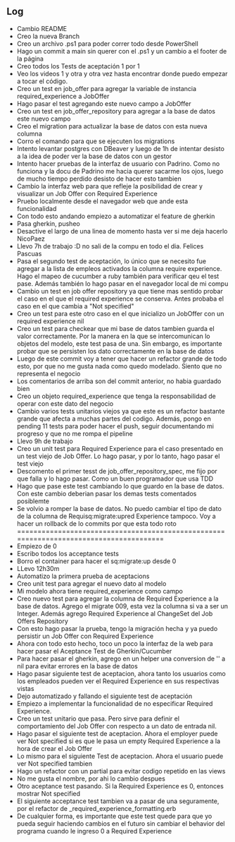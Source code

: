 ## Log

- Cambio README
- Creo la nueva Branch
- Creo un archivo .ps1 para poder correr todo desde PowerShell
- Hago un commit a main sin querer con el .ps1 y un cambio a el footer de la página
- Creo todos los Tests de aceptación 1 por 1
- Veo los videos 1 y otra y otra vez hasta encontrar donde puedo empezar a tocar el código.
- Creo un test en job_offer para agregar la variable de instancia required_experience a JobOffer
- Hago pasar el test agregando este nuevo campo a JobOffer
- Creo un test en job_offer_repository para agregar a la base de datos este nuevo campo
- Creo el migration para actualizar la base de datos con esta nueva columna
- Corro el comando para que se ejecuten los migrations
- Intento levantar postgres con DBeaver y luego de 1h de intentar desisto a la idea de poder ver la base de datos con un gestor
- Intento hacer pruebas de la interfaz de usuario con Padrino. Como no funciona y la docu de Padrino me hacia querer sacarme los ojos, luego de mucho tiempo perdido desisto de hacer esto tambien 
- Cambio la interfaz web para que refleje la posibilidad de crear y visualizar un Job Offer con Required Experience
- Pruebo localmente desde el navegador web que ande esta funcionalidad
- Con todo esto andando empiezo a automatizar el feature de gherkin
- Pasa gherkin, pusheo
- Desactive el largo de una linea de momento hasta ver si me deja hacerlo NicoPaez
- Llevo 7h de trabajo :D no sali de la compu en todo el dia. Felices Pascuas
- Pasa el segundo test de aceptación, lo único que se necesito fue agregar a la lista de empleos activados la columna require experience. Hago el mapeo de cucumber a ruby también para verificar qeu el test pase. Además también lo hago pasar en el navegador local de mi compu
- Cambio un test en job offer repository ya que tiene mas sentido probar el caso en el que el required experience se conserva. Antes probaba el caso en el que cambia a "Not specified"
- Creo un test para este otro caso en el que inicializo un JobOffer con un required experience nil
- Creo un test para checkear que mi base de datos tambien guarda el valor correctamente. Por la manera en la que se intercomunican lo objetos del modelo, este test pasa de una. Sin embargo, es importante probar que se persisten los dato correctamente en la base de datos
- Luego de este commit voy a tener que hacer un refactor grande de todo esto, por que no me gusta nada como quedo modelado. Siento que no representa el negocio
- Los comentarios de arriba son del commit anterior, no habia guardado bien
- Creo un objeto required_experience que tenga la responsabilidad de operar con este dato del negocio
- Cambio varios tests unitarios viejos ya que este es un refactor bastante grande que afecta a muchas partes del codigo. Además, pongo en pending 11 tests para poder hacer el push, seguir documentando mi progreso y que no me rompa el pipeline
- Llevo 9h de trabajo
- Creo un unit test para Required Experience para el caso presentado en un test viejo de Job Offer. Lo hago pasar, y por lo tanto, hago pasar el test viejo
- Descomento el primer tesst de job_offer_repository_spec, me fijo por que falla y lo hago pasar. Como un buen programador que usa TDD
- Hago que pase este test cambiando lo que guardo en la base de datos. Con este cambio deberian pasar los demas tests comentados posiblemte
- Se volvio a romper la base de datos. No puedo cambiar el tipo de dato de la columna de Requisq:migrate:upred Experience tampoco. Voy a hacer un rollback de lo commits por que esta todo roto 
=======================================================================================
- Empiezo de 0
- Escribo todos los acceptance tests
- Borro el container para hacer el sq:migrate:up desde 0
- LLevo 12h30m
- Automatizo la primera prueba de aceptacions
- Creo unit test para agregar el nuevo dato al modelo
- Mi modelo ahora tiene required_experience como campo
- Creo nuevo test para agregar la columna de Required Experience a la base de datos. Agrego el migrate 009, esta vez la columna si va a ser un Integer. Además agrego Required Experience al ChangeSet del Job Offers Repository
- Con esto hago pasar la prueba, tengo la migración hecha y ya puedo persistir un Job Offer con Required Experience
- Ahora con todo esto hecho, toco un poco la interfaz de la web para hacer pasar el Aceptance Test de Gherkin/Cucumber
- Para hacer pasar el gherkin, agrego en un helper una conversion de '' a nil para evitar errores en la base de datos
- Hago pasar siguiente test de aceptacion, ahora tanto los usuarios como los empleados pueden ver el Required Experience en sus respectivas vistas
- Dejo automatizado y fallando el siguiente test de aceptación
- Empiezo a implementar la funcionalidad de no especificar Required Experience.
- Creo un test unitario que pasa. Pero sirve para definir el comportamiento del Job Offer con respecto a un dato de entrada nil.
- Hago pasar el siguiente test de aceptacion. Ahora el employer puede ver Not specified si es que le pasa un empty Required Experience a la hora de crear el Job Offer
- Lo mismo para el siguiente Test de aceptacion. Ahora el usuario puede ver Not specified tambien
- Hago un refactor con un partial para evitar codigo repetido en las views
- No me gusta el nombre, por ahi lo cambio despues
- Otro aceptance test pasando. Si la Required Experience es 0, entonces mostrar Not specified
- El siguiente acceptance test tambien va a pasar de una seguramente, por el refactor de _required_experience_formatting.erb
- De cualquier forma, es importante que este test quede para que yo pueda seguir haciendo cambios en el futuro sin cambiar el behavior del programa cuando le ingreso 0 a Required Experience
